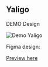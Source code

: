 ## Yaligo

DEMO Design

![Demo Yaligo](https://i.pinimg.com/736x/f6/81/23/f68123d4ec7d1d4b5f7ecb5f65947f7b.jpg)

Figma design:

[Preview here](https://www.figma.com/file/hLDDvxFORggMo8mRWG7V6o/Duolingo-App-UI---Free-UI-Kit-(Recreated)-(Community)?type=design&node-id=8-42&mode=design&t=iYcZRhudVvaiAlJa-0)